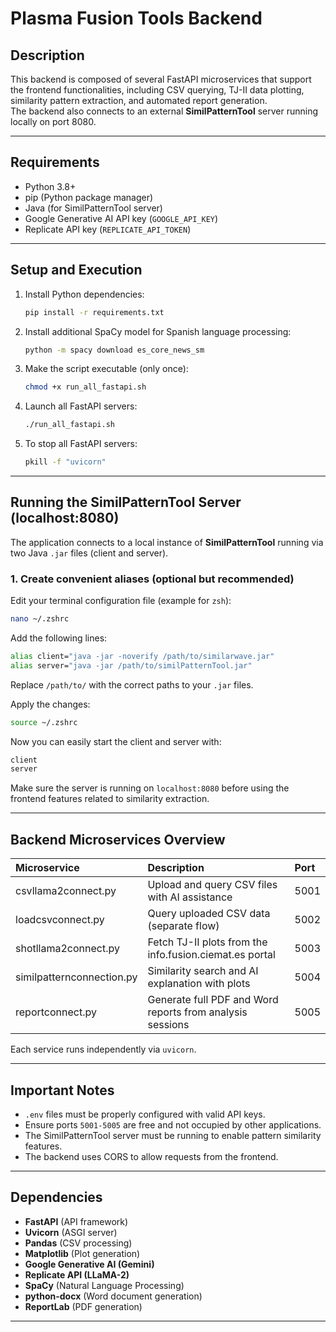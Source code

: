 # Plasma Fusion Tools Backend

## Description

This backend is composed of several FastAPI microservices that support the frontend functionalities, including CSV querying, TJ-II data plotting, similarity pattern extraction, and automated report generation.  
The backend also connects to an external **SimilPatternTool** server running locally on port 8080.

---

## Requirements

- Python 3.8+
- pip (Python package manager)
- Java (for SimilPatternTool server)
- Google Generative AI API key (`GOOGLE_API_KEY`)
- Replicate API key (`REPLICATE_API_TOKEN`)

---

## Setup and Execution

1. Install Python dependencies:
   ```bash
   pip install -r requirements.txt
   ```

2. Install additional SpaCy model for Spanish language processing:
   ```bash
   python -m spacy download es_core_news_sm
   ```

3. Make the script executable (only once):
   ```bash
   chmod +x run_all_fastapi.sh
   ```

4. Launch all FastAPI servers:
   ```bash
   ./run_all_fastapi.sh
   ```

5. To stop all FastAPI servers:
   ```bash
   pkill -f "uvicorn"
   ```

---

## Running the SimilPatternTool Server (localhost:8080)

The application connects to a local instance of **SimilPatternTool** running via two Java `.jar` files (client and server).

### 1. Create convenient aliases (optional but recommended)

Edit your terminal configuration file (example for `zsh`):
```bash
nano ~/.zshrc
```

Add the following lines:
```bash
alias client="java -jar -noverify /path/to/similarwave.jar"
alias server="java -jar /path/to/similPatternTool.jar"
```

Replace `/path/to/` with the correct paths to your `.jar` files.

Apply the changes:
```bash
source ~/.zshrc
```

Now you can easily start the client and server with:

```bash
client
server
```

Make sure the server is running on `localhost:8080` before using the frontend features related to similarity extraction.

---

## Backend Microservices Overview

| Microservice | Description | Port |
|:-------------|:-------------|:-----|
| csvllama2connect.py | Upload and query CSV files with AI assistance | 5001 |
| loadcsvconnect.py | Query uploaded CSV data (separate flow) | 5002 |
| shotllama2connect.py | Fetch TJ-II plots from the info.fusion.ciemat.es portal | 5003 |
| similpatternconnection.py | Similarity search and AI explanation with plots | 5004 |
| reportconnect.py | Generate full PDF and Word reports from analysis sessions | 5005 |

Each service runs independently via `uvicorn`.

---

## Important Notes

- `.env` files must be properly configured with valid API keys.
- Ensure ports `5001-5005` are free and not occupied by other applications.
- The SimilPatternTool server must be running to enable pattern similarity features.
- The backend uses CORS to allow requests from the frontend.

---

## Dependencies

- **FastAPI** (API framework)
- **Uvicorn** (ASGI server)
- **Pandas** (CSV processing)
- **Matplotlib** (Plot generation)
- **Google Generative AI (Gemini)**
- **Replicate API (LLaMA-2)**
- **SpaCy** (Natural Language Processing)
- **python-docx** (Word document generation)
- **ReportLab** (PDF generation)

---